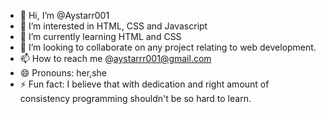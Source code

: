- 👋 Hi, I’m @Aystarr001
- 👀 I’m interested in HTML, CSS and Javascript
- 🌱 I’m currently learning HTML and CSS
- 💞️ I’m looking to collaborate on any project relating to web development.
- 📫 How to reach me @aystarrr001@gmail.com
- 😄 Pronouns: her,she
- ⚡ Fun fact: I believe that with dedication and right amount of consistency programming shouldn't be so hard to learn. 

<!---
Aystarr001/Aystarr001 is a ✨ special ✨ repository because its `README.md` (this file) appears on your GitHub profile.
You can click the Preview link to take a look at your changes.
--->
